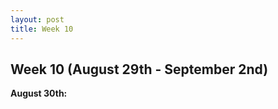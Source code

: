 ```yaml
---
layout: post
title: Week 10
---
```


## Week 10 (August 29th - September 2nd)

**August 30th:** <br/>  
